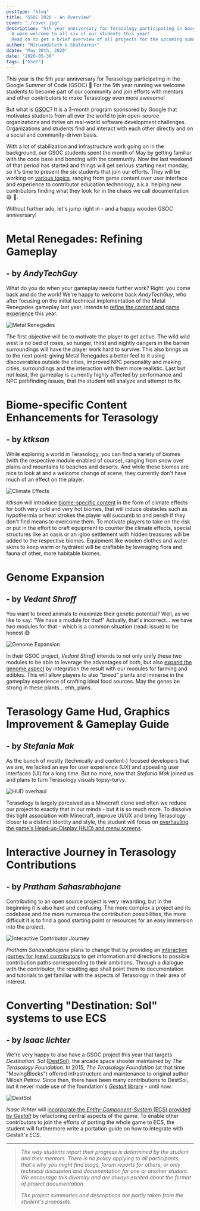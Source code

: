 ```yaml
---
posttype: "blog"
title: "GSOC 2020 - An Overview"
cover: "./cover.jpg"
description: "5th year anniversary for Terasology participating in Google Summer of Code 🎉 
  A warm welcome to all six of our students this year!
  Read on to get a brief overview of all projects for the upcoming summer."
author: "Niruandaleth & Skaldarnar"
ddate: "May 30th, 2020"
date: "2020-05-30"
tags: ["GSoC"]
---
```


This year is the 5th year anniversary for Terasology participating in the Google Summer of Code (GSOC) 🎉
For the 5th year running we welcome students to become part of our community and join efforts with mentors and other contributors to make Terasology even more awesome!

But what is [GSOC]?
It is a 3-month program sponsored by Google that motivates students from all over the world to join open-source organizations and thrive on real-world software development challenges.
Organizations and students find and interact with each other directly and on a social and community-driven basis.

With a lot of stabilization and infrastructure work going on in the background, our GSOC students spent the month of May by getting familiar with the code base and bonding with the community.
Now the last weekend of that period has started and things will get serious starting next monday, so it's time to present the six students that join our efforts.
They will be working on [various topics](https://summerofcode.withgoogle.com/organizations/4775911326482432/), ranging from game content over user interface and experience to contributor education technology, a.k.a. helping new contributors finding what they look for in the chaos we call documentation 😅 🙈.

Without further ado, let's jump right in - and a happy wooden GSOC anniversary!

# Metal Renegades: Refining Gameplay
## - by _AndyTechGuy_

What do you do when your gameplay needs further work? Right: you come back and do the work!
We're happy to welcome back _AndyTechGuy_, who after focusing on the initial technical implementation of the Metal Renegades gameplay last year, intends to [refine the content and game experience] this year.

![Metal Renegades](mr_good-bad-gooey.png)

The first objective will be to motivate the player to get active.
The wild wild west is no bed of roses, so hunger, thirst and nightly dangers in the barren surroundings will have the player work hard to survive.
This also brings us to the next point: giving Metal Renegades a better feel to it using discoverables outside the cities, improved NPC personality and making cities, surroundings and the interaction with them more realistic.
Last but not least, the gameplay is currently highly affected by performance and NPC pathfinding issues, that the student will analyze and attempt to fix.


# Biome-specific Content Enhancements for Terasology
## - by _ktksan_

While exploring a world in Terasology, you can find a variety of biomes (with the respective module enabled of course), ranging from snow over plains and mountains to beaches and deserts.
And while these biomes are nice to look at and a welcome change of scene, they currently don't have much of an effect on the player.

![Climate Effects](2020_gsoc_climate-effects.png)

_ktksan_ will introduce [biome-specific content] in the form of climate effects for both very cold and very hot biomes, that will induce obstacles such as hypothermia or heat strokes the player will succumb to and perish if they don't find means to overcome them.
To motivate players to take on the risk or put in the effort to craft equipment to counter the climate effects, special structures like an oasis or an igloo settlement with hidden treasures will be added to the respective biomes.
Equipment like woolen clothes and water skins to keep warm or hydrated will be craftable by leveraging flora and fauna of other, more habitable biomes.


# Genome Expansion
## - by _Vedant Shroff_

You want to breed animals to maximize their genetic potential?
Well, as we like to say: "We have a module for that!"
Actually, that's incorrect... we have _two_ modules for that - which is a common situation (read: issue) to be honest 😅

![Genome Expansion](2020_gsoc_genome-expansion.png)

In their GSOC project, _Vedant Shroff_ intends to not only unify these two modules to be able to leverage the advantages of both, but also [expand the genome aspect] by integration the result with our modules for farming and edibles.
This will allow players to also "breed" plants and immerse in the gameplay experience of crafting ideal food sources.
May the genes be strong in these plants... ehh, plans.


# Terasology Game Hud, Graphics Improvement & Gameplay Guide
## - by _Stefania Mak_

As the bunch of mostly (technically and content-) focused developers that we are, we lacked an eye for user experience (UX) and appealing user interfaces (UI) for a long time.
But no more, now that _Stefania Mak_ joined us and plans to turn Terasology visuals topsy-turvy.

![HUD overhaul](2020_gsoc_hud-overhaul.png)

Terasology is largely perceived as a Minecraft clone and often we reduce our project to exactly that in our minds - but it is so much more.
To dissolve this tight association with Minecraft, improve UI/UX and bring Terasology closer to a distinct identity and style, the student will focus on [overhauling the game's Head-up-Display (HUD) and menu screens].


# Interactive Journey in Terasology Contributions
## - by _Pratham Sahasrabhojane_

Contributing to an open source project is very rewarding, but in the beginning it is also hard and confusing.
The more complex a project and its codebase and the more numerous the contribution possibilities, the more difficult it is to find a good starting point or resources for an easy immersion into the project.

![Interactive Contributor Journey](2020_gsoc_tutorial-journey.png)

_Pratham Sahasrabhojane_ plans to change that by providing an [interactive journey for (new) contributors] to get information and directions to possible contribution paths corresponding to their ambitions.
Through a dialogue with the contributor, the resulting app shall point them to documentation and tutorials to get familiar with the aspects of Terasology in their area of interest.


# Converting "Destination: Sol" systems to use ECS
## - by _Isaac lichter_

We're very happy to also have a GSOC project this year that targets _Destination: Sol_ ([DestSol]), the arcade space shooter maintained by _The Terasology Foundation_.
In 2015, _The Terasology Foundation_ (at that time "MovingBlocks") offered infrastructure and maintenance to original author Milosh Petrov.
Since then, there have been many contributions to DestSol, but it never made use of the foundation's [_Gestalt_ library] - until now.

![DestSol](2020_gsoc_dest-sol.png)

_Isaac lichter_ will [incorporate the _Entity-Component-System_ (ECS) provided by _Gestalt_] by refactoring central aspects of the game.
To enable other contributors to join the efforts of porting the whole game to ECS, the student will furthermore write a portation guide on how to integrate with Gestalt's ECS.

---

> _The way students report their progress is determined by the student and their mentors. There is no policy applying to
> all participants, that's why you might find blogs, forum reports for others, or only technical discussion and
> documentation for one or another student. We encourage this diversity and are always excited about the format of
> project documentation._
>
> _The project summaries and descriptions are partly taken from the student's proposals._

<!-- References -->
[GSOC]: https://summerofcode.withgoogle.com/
[DestSol]: http://destinationsol.org/
[_Gestalt_ library]: https://github.com/MovingBlocks/gestalt
[refine the content and game experience]: https://trello.com/b/HB1ZmDtO/gsoc-2020-metal-renegades-refining-gameplay
[biome-specific content]: https://trello.com/b/dT7oWl9X/gsoc-2020-biome-specific-content
[expand the genome aspect]: https://trello.com/b/u0xsLTit/gsoc-2020-terasology-genome-expansion
[overhauling the game's Head-up-Display (HUD) and menu screens]: https://trello.com/b/pcLqkYvp/gsoc-2020-ui-ux
[interactive journey for (new) contributors]: https://trello.com/b/0KnflKHK/gsoc20-tutorial-journey-website
[incorporate the _Entity-Component-System_ (ECS) provided by _Gestalt_]: https://trello.com/c/otWA5UdS/129-isaac-destination-sol